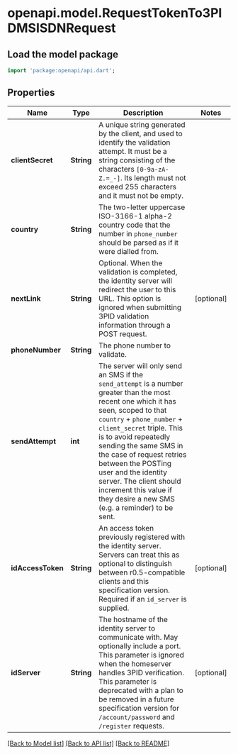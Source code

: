 # openapi.model.RequestTokenTo3PIDMSISDNRequest

## Load the model package
```dart
import 'package:openapi/api.dart';
```

## Properties
Name | Type | Description | Notes
------------ | ------------- | ------------- | -------------
**clientSecret** | **String** | A unique string generated by the client, and used to identify the validation attempt. It must be a string consisting of the characters `[0-9a-zA-Z.=_-]`. Its length must not exceed 255 characters and it must not be empty.  | 
**country** | **String** | The two-letter uppercase ISO-3166-1 alpha-2 country code that the number in `phone_number` should be parsed as if it were dialled from. | 
**nextLink** | **String** | Optional. When the validation is completed, the identity server will redirect the user to this URL. This option is ignored when submitting 3PID validation information through a POST request. | [optional] 
**phoneNumber** | **String** | The phone number to validate. | 
**sendAttempt** | **int** | The server will only send an SMS if the `send_attempt` is a number greater than the most recent one which it has seen, scoped to that `country` + `phone_number` + `client_secret` triple. This is to avoid repeatedly sending the same SMS in the case of request retries between the POSTing user and the identity server. The client should increment this value if they desire a new SMS (e.g. a reminder) to be sent. | 
**idAccessToken** | **String** | An access token previously registered with the identity server. Servers can treat this as optional to distinguish between r0.5-compatible clients and this specification version.  Required if an `id_server` is supplied. | [optional] 
**idServer** | **String** | The hostname of the identity server to communicate with. May optionally include a port. This parameter is ignored when the homeserver handles 3PID verification.  This parameter is deprecated with a plan to be removed in a future specification version for `/account/password` and `/register` requests. | [optional] 

[[Back to Model list]](../README.md#documentation-for-models) [[Back to API list]](../README.md#documentation-for-api-endpoints) [[Back to README]](../README.md)


